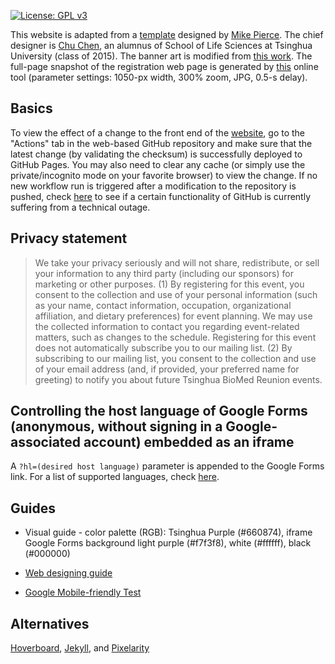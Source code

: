 [![License: GPL v3](https://img.shields.io/badge/License-GPLv3-blue.svg)](https://www.gnu.org/licenses/gpl-3.0)

This website is adapted from a [template](https://github.com/mikepierce/conference-website-template) designed by [Mike Pierce](https://github.com/mikepierce). The chief designer is [Chu Chen](https://github.com/CreLox/), an alumnus of School of Life Sciences at Tsinghua University (class of 2015). The banner art is modified from [this work](https://outlane.co/now/freebie-vector-city-skylines/). The full-page snapshot of the registration web page is generated by [this](https://www.screenshotmachine.com/website-screenshot-generator.php) online tool (parameter settings: 1050-px width, 300% zoom, JPG, 0.5-s delay).

## Basics

To view the effect of a change to the front end of the [website](https://biomed-reunion.github.io), go to the "Actions" tab in the web-based GitHub repository and make sure that the latest change (by validating the checksum) is successfully deployed to GitHub Pages. You may also need to clear any cache (or simply use the private/incognito mode on your favorite browser) to view the change. If no new workflow run is triggered after a modification to the repository is pushed, check [here](https://www.githubstatus.com/) to see if a certain functionality of GitHub is currently suffering from a technical outage.

## Privacy statement
> We take your privacy seriously and will not share, redistribute, or sell your information to any third party (including our sponsors) for marketing or other purposes. (1) By registering for this event, you consent to the collection and use of your personal information (such as your name, contact information, occupation, organizational affiliation, and dietary preferences) for event planning. We may use the collected information to contact you regarding event-related matters, such as changes to the schedule. Registering for this event does not automatically subscribe you to our mailing list. (2) By subscribing to our mailing list, you consent to the collection and use of your email address (and, if provided, your preferred name for greeting) to notify you about future Tsinghua BioMed Reunion events.

## Controlling the host language of Google Forms (anonymous, without signing in a Google-associated account) embedded as an iframe

A `?hl=(desired host language)` parameter is appended to the Google Forms link. For a list of supported languages, check [here](https://developers.google.com/custom-search/docs/xml_results_appendices#supported-interface-languages).

## Guides

- Visual guide - color palette (RGB): Tsinghua Purple (#660874), iframe Google Forms background light purple (#f7f3f8), white (#ffffff), black (#000000)

- [Web designing guide](https://rutar.org/writing/how-to-build-a-personal-webpage-from-scratch/#crash-course-in-html-and-css) 

- [Google Mobile-friendly Test](https://search.google.com/test/mobile-friendly)

<!-- ## Sitemap (optional)

The file `sitemap.xml` helps search engines understand the structure of your site. See the [sitemaps protocol page](https://www.sitemaps.org/protocol.html) for more details.

-->

## Alternatives

[Hoverboard](https://github.com/gdg-x/hoverboard), [Jekyll](https://docs.github.com/en/pages/setting-up-a-github-pages-site-with-jekyll), and [Pixelarity](https://pixelarity.com)
